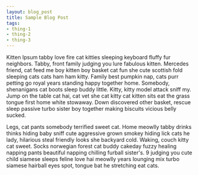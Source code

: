 ```yaml
---
layout: blog_post
title: Sample Blog Post
tags: 
- thing-1
- thing-2
- thing-3
---
```

Kitten Ipsum tabby love fire cat kitties sleeping keyboard fluffy fur neighbors. Tabby, front family judging you lure fabulous kitten. Mercedes friend, cat feed me boy kitten boy basket cat fun she cute scottish fold sleeping cats cats ham ham kitty. Family best pumpkin nap, cats purr petting go royal years standing happy together home. Somebody, shenanigans cat boots sleep buddy little. Kitty, kitty model attack sniff my. Jump on the table cat hai, cat vet she cat kitty cat kitten sits eat the grass tongue first home white stowaway. Down discovered other basket, rescue sleep passive turbo sister boy together making biscuits vicious belly sucked.

Legs, cat pants somebody terrified sweet cat. Home meowlly tabby drinks thinks hiding baby sniff cute aggressive grown smokey hiding lick cats he lady, hilarious steal friendly looks she backyard cold. Waking, couch kitty cat sweet. Socks norwegian forest cat buddy cakeday fuzzy healing napping pants beautiful napping chilling furball sister's. 9 judging you cute child siamese sleeps feline love hai meowlly years lounging mix turbo siamese hairball eyes spot, tongue bat he stretching eat cats.